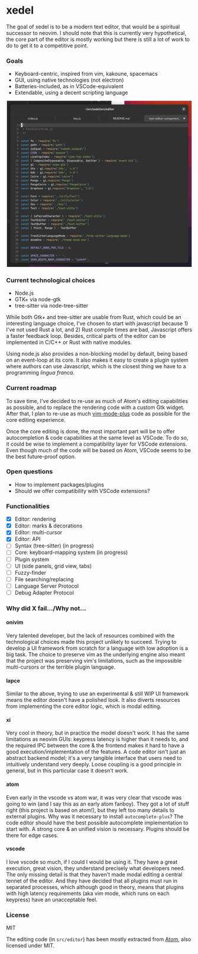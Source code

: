 
# xedel

The goal of xedel is to be a modern text editor, that would be a spiritual successor to neovim.
I should note that this is currently very hypothetical, the core part of the editor is mostly
working but there is still a lot of work to do to get it to a competitive point.

### Goals
 - Keyboard-centric, inspired from vim, kakoune, spacemacs
 - GUI, using native technologies (not electron)
 - Batteries-included, as in VSCode-equivalent
 - Extendable, using a decent scripting language

<p align="center">
  <img
    src="./static/demo.png"
    style="width: 500px; height: auto"
  />
</p>

### Current technological choices
 - Node.js
 - GTK+ via node-gtk
 - tree-sitter via node-tree-sitter

While both Gtk+ and tree-sitter are usable from Rust, which could be an interesting language
choice, I've chosen to start with javascript because 1) I've not used Rust a lot, and 2) Rust
compile times are bad, Javascript offers a faster feedback loop. Besides, critical parts of
the editor can be implemented in C/C++ or Rust with native modules.

Using node.js also provides a non-blocking model by default, being based on an event-loop at its
core. It also makes it easy to create a plugin system where authors can use Javascript, which is
the closest thing we have to a programming *lingua franca*.

### Current roadmap

To save time, I've decided to re-use as much of Atom's editing capabilities as possible, and
to replace the rendering code with a custom Gtk widget.
After that, I plan to re-use as much [vim-mode-plus](https://github.com/t9md/atom-vim-mode-plus)
code as possible for the core editing experience.

Once the core editing is done, the most important part will be to offer autocompletion & code
capabilities at the same level as VSCode. To do so, it could be wise to implement a compatibility
layer for VSCode extensions. Even though much of the code will be based on Atom, VSCode seems
to be the best future-proof option.

### Open questions

 - How to implement packages/plugins
 - Should we offer compatibility with VSCode extensions?

### Functionalities
 - [x] Editor: rendering
 - [x] Editor: marks & decorations
 - [x] Editor: multi-cursor
 - [x] Editor: API
 - [ ] Syntax (tree-sitter) (in progress)
 - [ ] Core: keyboard-mapping system (in progress)
 - [ ] Plugin system
 - [ ] UI (side panels, grid view, tabs)
 - [ ] Fuzzy-finder
 - [ ] File searching/replacing
 - [ ] Language Server Protocol
 - [ ] Debug Adapter Protocol

### Why did X fail.../Why not...

#### onivim

Very talented developer, but the lack of resources combined with the technological choices made this project unlikely
to succeed. Trying to develop a UI framework from scratch for a language with low adoption is a big task. The choice
to preserve vim as the underlying engine also meant that the project was preserving vim's limitations, such as
the impossible multi-cursors or the terrible plugin language.

#### lapce

Similar to the above, trying to use an experimental & still WIP UI framework means the editor doesn't have a polished
look. It also diverts resources from implementing the core editor logic, which is modal editing.

#### xi

Very cool in theory, but in practice the model doesn't work. It has the same limitations as neovim GUIs: keypress
latency is higher than it needs to, and the required IPC between the core & the frontend makes it hard to have a good
execution/implementation of the features. A code editor isn't just an abstract backend model; it's a very tangible
interface that users need to intuitively understand very deeply. Loose coupling is a good principle in general, but in
this particular case it doesn't work.

#### atom

Even early in the vscode vs atom war, it was very clear that vscode was going to win (and I say this as an early atom
fanboy). They got a lot of stuff right (this project is based on atom!), but they left too many details to external
plugins. Why was it necessary to install `autocomplete-plus`? The code editor should have the best possible autocomplete
implementation to start with. A strong core & an unified vision is necessary. Plugins should be there for edge cases.

#### vscode

I love vscode so much, if I could I would be using it. They have a great execution, great vision, they understand
precisely what developers need. The only missing detail is that they haven't made modal editing a central tennet of the
editor. And they have decided that all plugins must run in separated processes, which although good in theory, means
that plugins with high latency requirements (aka vim mode, which runs on each keypress) have an unacceptable feel.

### License

MIT

The editing code (in `src/editor`) has been mostly extracted from
[Atom](https://github.com/atom/atom), also licensed under MIT.
